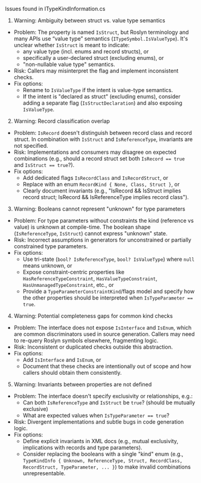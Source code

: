 Issues found in ITypeKindInformation.cs

1) Warning: Ambiguity between struct vs. value type semantics
- Problem: The property is named `IsStruct`, but Roslyn terminology and many APIs use “value type” semantics (`ITypeSymbol.IsValueType`). It&#39;s unclear whether `IsStruct` is meant to indicate:
  - any value type (incl. enums and record structs), or
  - specifically a user-declared struct (excluding enums), or
  - "non-nullable value type" semantics.
- Risk: Callers may misinterpret the flag and implement inconsistent checks.
- Fix options:
  - Rename to `IsValueType` if the intent is value-type semantics.
  - If the intent is "declared as struct" (excluding enums), consider adding a separate flag (`IsStructDeclaration`) and also exposing `IsValueType`.

2) Warning: Record classification overlap
- Problem: `IsRecord` doesn&#39;t distinguish between record class and record struct. In combination with `IsStruct` and `IsReferenceType`, invariants are not specified.
- Risk: Implementations and consumers may disagree on expected combinations (e.g., should a record struct set both `IsRecord == true` and `IsStruct == true`?).
- Fix options:
  - Add dedicated flags `IsRecordClass` and `IsRecordStruct`, or
  - Replace with an enum `RecordKind { None, Class, Struct }`, or
  - Clearly document invariants (e.g., "IsRecord && IsStruct implies record struct; IsRecord && IsReferenceType implies record class").

3) Warning: Booleans cannot represent "unknown" for type parameters
- Problem: For type parameters without constraints the kind (reference vs value) is unknown at compile-time. The boolean shape (`IsReferenceType`, `IsStruct`) cannot express "unknown" state.
- Risk: Incorrect assumptions in generators for unconstrained or partially constrained type parameters.
- Fix options:
  - Use tri-state (`bool? IsReferenceType`, `bool? IsValueType`) where `null` means unknown, or
  - Expose constraint-centric properties like `HasReferenceTypeConstraint`, `HasValueTypeConstraint`, `HasUnmanagedTypeConstraint`, etc., or
  - Provide a `TypeParameterConstraintKind`/flags model and specify how the other properties should be interpreted when `IsTypeParameter == true`.

4) Warning: Potential completeness gaps for common kind checks
- Problem: The interface does not expose `IsInterface` and `IsEnum`, which are common discriminators used in source generation. Callers may need to re-query Roslyn symbols elsewhere, fragmenting logic.
- Risk: Inconsistent or duplicated checks outside this abstraction.
- Fix options:
  - Add `IsInterface` and `IsEnum`, or
  - Document that these checks are intentionally out of scope and how callers should obtain them consistently.

5) Warning: Invariants between properties are not defined
- Problem: The interface doesn&#39;t specify exclusivity or relationships, e.g.:
  - Can both `IsReferenceType` and `IsStruct` be `true`? (should be mutually exclusive)
  - What are expected values when `IsTypeParameter == true`?
- Risk: Divergent implementations and subtle bugs in code generation logic.
- Fix options:
  - Define explicit invariants in XML docs (e.g., mutual exclusivity, implications with records and type parameters).
  - Consider replacing the booleans with a single "kind" enum (e.g., `TypeKindInfo { Unknown, ReferenceType, Struct, RecordClass, RecordStruct, TypeParameter, ... }`) to make invalid combinations unrepresentable.
